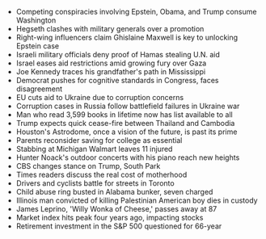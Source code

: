 - Competing conspiracies involving Epstein, Obama, and Trump consume Washington
- Hegseth clashes with military generals over a promotion
- Right-wing influencers claim Ghislaine Maxwell is key to unlocking Epstein case
- Israeli military officials deny proof of Hamas stealing U.N. aid
- Israel eases aid restrictions amid growing fury over Gaza
- Joe Kennedy traces his grandfather's path in Mississippi
- Democrat pushes for cognitive standards in Congress, faces disagreement
- EU cuts aid to Ukraine due to corruption concerns
- Corruption cases in Russia follow battlefield failures in Ukraine war
- Man who read 3,599 books in lifetime now has list available to all
- Trump expects quick cease-fire between Thailand and Cambodia
- Houston's Astrodome, once a vision of the future, is past its prime
- Parents reconsider saving for college as essential
- Stabbing at Michigan Walmart leaves 11 injured
- Hunter Noack's outdoor concerts with his piano reach new heights
- CBS changes stance on Trump, South Park
- Times readers discuss the real cost of motherhood
- Drivers and cyclists battle for streets in Toronto
- Child abuse ring busted in Alabama bunker, seven charged
- Illinois man convicted of killing Palestinian American boy dies in custody
- James Leprino, 'Willy Wonka of Cheese,' passes away at 87
- Market index hits peak four years ago, impacting stocks
- Retirement investment in the S&P 500 questioned for 66-year